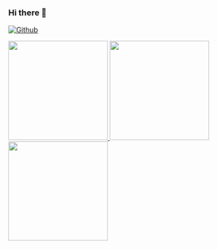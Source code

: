 ### Hi there 👋

[![Github](https://img.shields.io/github/followers/kurt-liao?label=Follow&style=social)](https://github.com/kurt-liao)
<!--
**kurt-liao/kurt-liao** is a ✨ _special_ ✨ repository because its `README.md` (this file) appears on your GitHub profile.

Here are some ideas to get you started:

- 🔭 I’m currently working on ...
- 🌱 I’m currently learning ...
- 👯 I’m looking to collaborate on ...
- 🤔 I’m looking for help with ...
- 💬 Ask me about ...
- 📫 How to reach me: ...
- 😄 Pronouns: ...
- ⚡ Fun fact: ...
-->

<a href="https://github.com/anuraghazra/github-readme-stats" target="_blank">
  <img height="200" src="https://github-readme-stats.vercel.app/api?username=kurt-liao&count_private=true&hide=stars&show_icons=true&theme=highcontrast&hide_border=true&cache_seconds=3600" />
</a>

<a href="https://github.com/anuraghazra/github-readme-stats" target="_blank">
  <img height="200" src="https://github-readme-stats.vercel.app/api/top-langs/?username=kurt-liao&layout=compact&show_icons=true&theme=highcontrast&hide_border=true&cache_seconds=3600&hide=python,cpp,c,yacc&langs_count=6"/>
</a>


<a href="https://github.com/kurt-liao/so-stats" target="_blank">
  <img height="200" src="https://so-stats-kurt-liao.vercel.app/api?user_id=10389571" />
</a>
